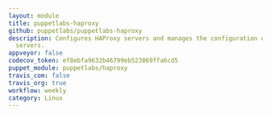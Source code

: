 ```yaml
---
layout: module
title: puppetlabs-haproxy
github: puppetlabs/puppetlabs-haproxy
description: Configures HAProxy servers and manages the configuration of backend member
  servers.
appveyor: false
codecov_token: ef8ebfa9632b46799eb523869ffa6cd5
puppet_module: puppetlabs/haproxy
travis_com: false
travis_org: true
workflow: weekly
category: Linux
---
```

